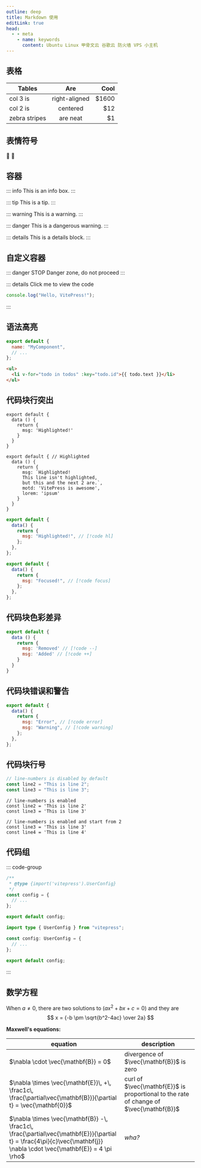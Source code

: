 ```yaml
---
outline: deep
title: Markdown 使用
editLink: true
head:
  - - meta
    - name: keywords
      content: Ubuntu Linux 甲骨文云 谷歌云 防火墙 VPS 小主机
---
```


## 表格

| Tables        |      Are      |  Cool |
| ------------- | :-----------: | ----: |
| col 3 is      | right-aligned | $1600 |
| col 2 is      |   centered    |   $12 |
| zebra stripes |   are neat    |    $1 |

## 表情符号

:tada: :100:

## 容器

::: info
This is an info box.
:::

::: tip
This is a tip.
:::

::: warning
This is a warning.
:::

::: danger
This is a dangerous warning.
:::

::: details
This is a details block.
:::

## 自定义容器

::: danger STOP
Danger zone, do not proceed
:::

::: details Click me to view the code

```js
console.log("Hello, VitePress!");
```

:::

## 语法高亮

```js
export default {
  name: "MyComponent",
  // ...
};
```

```html
<ul>
  <li v-for="todo in todos" :key="todo.id">{{ todo.text }}</li>
</ul>
```

## 代码块行突出

```js{4}
export default {
  data () {
    return {
      msg: 'Highlighted!'
    }
  }
}
```

```js{1,4,6-8}
export default { // Highlighted
  data () {
    return {
      msg: `Highlighted!
      This line isn't highlighted,
      but this and the next 2 are.`,
      motd: 'VitePress is awesome',
      lorem: 'ipsum'
    }
  }
}
```

```js
export default {
  data() {
    return {
      msg: "Highlighted!", // [!code hl]
    };
  },
};
```

```js
export default {
  data() {
    return {
      msg: "Focused!", // [!code focus]
    };
  },
};
```

## 代码块色彩差异

```js
export default {
  data () {
    return {
      msg: 'Removed' // [!code --]
      msg: 'Added' // [!code ++]
    }
  }
}
```

## 代码块错误和警告

```js
export default {
  data() {
    return {
      msg: "Error", // [!code error]
      msg: "Warning", // [!code warning]
    };
  },
};
```

## 代码块行号

```ts {1}
// line-numbers is disabled by default
const line2 = "This is line 2";
const line3 = "This is line 3";
```

```ts:line-numbers {1}
// line-numbers is enabled
const line2 = 'This is line 2'
const line3 = 'This is line 3'
```

```ts:line-numbers=2 {1}
// line-numbers is enabled and start from 2
const line3 = 'This is line 3'
const line4 = 'This is line 4'
```

## 代码组

::: code-group

```js [config.js]
/**
 * @type {import('vitepress').UserConfig}
 */
const config = {
  // ...
};

export default config;
```

```ts [config.ts]
import type { UserConfig } from "vitepress";

const config: UserConfig = {
  // ...
};

export default config;
```

:::

## 数学方程

When $a \ne 0$, there are two solutions to $(ax^2 + bx + c = 0)$ and they are
$$ x = {-b \pm \sqrt{b^2-4ac} \over 2a} $$

**Maxwell's equations:**

| equation                                                                                                                                                                  | description                                                                            |
| ------------------------------------------------------------------------------------------------------------------------------------------------------------------------- | -------------------------------------------------------------------------------------- |
| $\nabla \cdot \vec{\mathbf{B}}  = 0$                                                                                                                                      | divergence of $\vec{\mathbf{B}}$ is zero                                               |
| $\nabla \times \vec{\mathbf{E}}\, +\, \frac1c\, \frac{\partial\vec{\mathbf{B}}}{\partial t}  = \vec{\mathbf{0}}$                                                          | curl of $\vec{\mathbf{E}}$ is proportional to the rate of change of $\vec{\mathbf{B}}$ |
| $\nabla \times \vec{\mathbf{B}} -\, \frac1c\, \frac{\partial\vec{\mathbf{E}}}{\partial t} = \frac{4\pi}{c}\vec{\mathbf{j}}    \nabla \cdot \vec{\mathbf{E}} = 4 \pi \rho$ | _wha?_                                                                                 |
